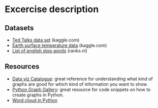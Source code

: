 # Excercise description

## Datasets

 * [Ted Talks data set](https://www.kaggle.com/rounakbanik/ted-talks) (kaggle.com)
 * [Earth surface temperature data](https://www.kaggle.com/berkeleyearth/climate-change-earth-surface-temperature-data) (kaggle.com)
 * [List of english stop words](https://www.ranks.nl/stopwords) (ranks.nl)
 
 
## Resources
 * [Data viz Catalogue](https://datavizcatalogue.com): great reference for understanding what kind of graphs are good for which kind of information you want to show.
 * [Python Graph Gallery](https://python-graph-gallery.com/): great resource for code snippets on how to create graphs in Python. 
 * [Word cloud in Python](https://www.kaggle.com/y983zhan/word-cloud-with-python)
